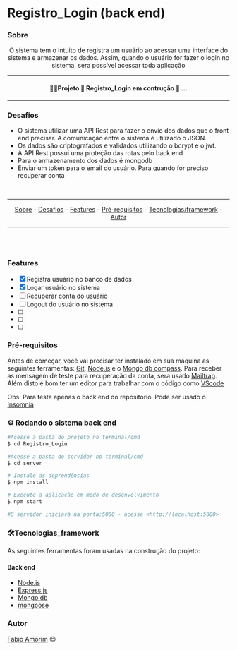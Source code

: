 # Registro_Login (back end)

### Sobre

<p align="center"> O sistema tem o intuito de registra um usuário ao acessar uma interface do sistema e armazenar os dados. Assim, quando o usuário for fazer o login no sistema, sera possível acessar toda aplicação </p>


<hr>
<h4 align = "center">
 👷‍♂️Projeto 🚧 Registro_Login em contrução 🚧 ...
</h4>
<hr>

### Desafios

<div>

- O sistema utilizar uma API Rest para fazer o envio dos dados que o front end precisar. A comunicação entre o sistema é utilizado o JSON.
- Os dados são criptografados e validados utilizando o bcrypt e o jwt. 
- A API Rest possui uma proteção das rotas pelo back end
- Para o armazenamento dos dados é mongodb
- Enviar um token para o email do usuário. Para quando for preciso recuperar conta

</div>

<br>

<hr>
  <p align="center">
    <a href ="#sobre">Sobre</a> -
    <a href ="#desafios">Desafios</a> -
    <a href ="#features">Features</a> -
    <a href ="#pré-requisitos">Pré-requisitos</a> -
    <a href ="#tecnologias_framework">Tecnologias/framework</a> -
    <a href ="#autor">Autor</a>
  </p>
<hr>

<br>

<br>

### Features 

- [x] Registra usuário no banco de dados 
- [x] Logar usuário no sistema
- [ ] Recuperar conta do usuário
- [ ] Logout do usuário no sistema
- [ ] 
- [ ] 
- [ ] 

### Pré-requisitos

Antes de começar, você vai precisar ter instalado em sua máquina as seguintes ferramentas:
[Git](https://git-scm.com), [Node.js](https://nodejs.org/en/) e o [Mongo db compass](https://www.mongodb.com/try/download/compass). Para receber as mensagem de teste para recuperação da conta, sera usado [Mailtrap](https://mailtrap.io/). Além disto é bom ter um editor para trabalhar com o código como [VScode](https://code.visualstudio.com/)

Obs: Para testa apenas o back end do repositorio. Pode ser usado o [Insomnia](https://insomnia.rest/download) 

### ⚙️ Rodando o sistema back end

```bash
#Acesse a pasta do projeto no terminal/cmd
$ cd Registro_Login

#Acesse a pasta do servidor no terminal/cmd
$ cd server

# Instale as deprendências
$ npm install

# Execute a aplicação em modo de desenvolvimento
$ npm start

#O servidor iniciará na porta:5000 - acesse <http://localhost:5000>
```

### 🛠️Tecnologias_framework

As seguintes ferramentas foram usadas na construção do projeto:

#### Back end
- [Node.js](https://nodejs.org/en/)
- [Express js](https://expressjs.com/pt-br/)
- [Mongo db](https://www.mongodb.com/pt-br/what-is-mongodb)
- [mongoose](https://mongoosejs.com/)



### Autor

[Fábio Amorim](https://linkedin.com/in/fabio-amorim-4545011a1) 😊
